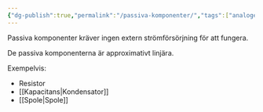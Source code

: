 ```yaml
---
{"dg-publish":true,"permalink":"/passiva-komponenter/","tags":["analogelektronik"]}
---
```


Passiva komponenter kräver ingen extern strömförsörjning för att fungera.

De passiva komponenterna är approximativt linjära.

Exempelvis: 
- Resistor
- [[Kapacitans\|Kondensator]]
- [[Spole\|Spole]]
